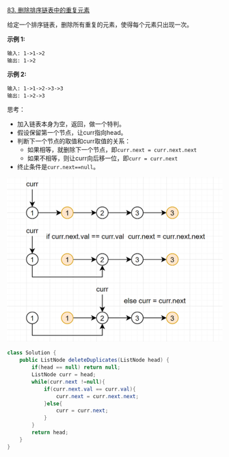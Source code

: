 [83. 删除排序链表中的重复元素](https://leetcode-cn.com/problems/remove-duplicates-from-sorted-list/)

给定一个排序链表，删除所有重复的元素，使得每个元素只出现一次。

**示例 1:**

```
输入: 1->1->2
输出: 1->2
```

**示例 2:**

```
输入: 1->1->2->3->3
输出: 1->2->3
```

思考：

- 加入链表本身为空，返回，做一个特判。
- 假设保留第一个节点，让curr指向head。
- 判断下一个节点的取值和curr取值的关系：
  - 如果相等，就删除下一个节点，即`curr.next = curr.next.next`
  - 如果不相等，则让curr向后移一位，即`curr = curr.next`
- 终止条件是`curr.next==null`。

![](img/4.png)

```java
class Solution {
    public ListNode deleteDuplicates(ListNode head) {
        if(head == null) return null;
        ListNode curr = head;
        while(curr.next !=null){
            if(curr.next.val == curr.val){
                curr.next = curr.next.next;
            }else{
                curr = curr.next;
            }
        }
        return head;
    }
}
```


